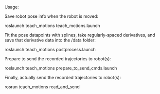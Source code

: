 Usage:

Save robot pose info when the robot is moved:

roslaunch teach_motions teach_motions.launch

Fit the pose datapoints with splines, take regularly-spaced derivatives, and save that derivative data into the /data folder:

roslaunch teach_motions postprocess.launch

Prepare to send the recorded trajectories to robot(s):

roslaunch teach_motions prepare_to_send_cmds.launch

Finally, actually send the recorded trajectories to robot(s):

rosrun teach_motions read_and_send
